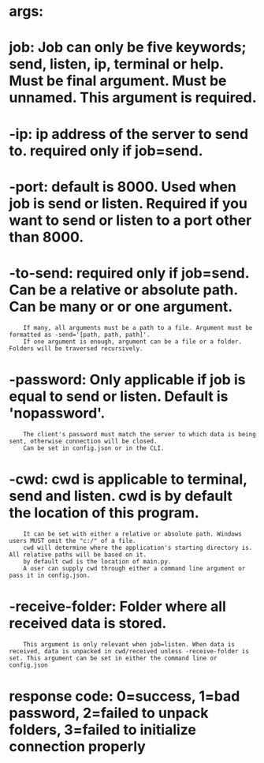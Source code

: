 # args:

# job: Job can only be five keywords; send, listen, ip, terminal or help. Must be final argument. Must be unnamed. This argument is required.

# -ip: ip address of the server to send to. required only if job=send.

# -port: default is 8000. Used when job is send or listen. Required if you want to send or listen to a port other than 8000.

# -to-send: required only if job=send. Can be a relative or absolute path. Can be many or or one argument. 
        If many, all arguments must be a path to a file. Argument must be formatted as -send='[path, path, path]'. 
        If one argument is enough, argument can be a file or a folder. Folders will be traversed recursively.
# -password: Only applicable if job is equal to send or listen. Default is 'nopassword'. 
        The client's password must match the server to which data is being sent, otherwise connection will be closed.
        Can be set in config.json or in the CLI.

# -cwd: cwd is applicable to terminal, send and listen. cwd is by default the location of this program.
        It can be set with either a relative or absolute path. Windows users MUST omit the "c:/" of a file.
        cwd will determine where the application's starting directory is. All relative paths will be based on it.
        by default cwd is the location of main.py. 
        A user can supply cwd through either a command line argument or pass it in config.json.

# -receive-folder: Folder where all received data is stored.
        This argument is only relevant when job=listen. When data is received, data is unpacked in cwd/received unless -receive-folder is set. This argument can be set in either the command line or config.json

# response code: 0=success, 1=bad password, 2=failed to unpack folders, 3=failed to initialize connection properly